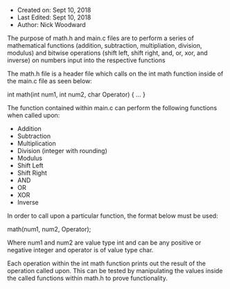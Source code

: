  *  Created on: Sept 10, 2018
 * 	Last Edited: Sept 10, 2018
 *  Author: Nick Woodward

The purpose of math.h and main.c files are to perform a series of mathematical functions (addition, subtraction, multipliation, division, modulus) and bitwise operations (shift left, shift right, and, or, xor, and inverse) on numbers input into the respective functions

The math.h file is a header file which calls on the int math function inside of the main.c file as seen below:

int math(int num1, int num2, char Operator)
{
...
}

The function contained within main.c can perform the following functions when called upon:
- Addition
- Subtraction
- Multiplication
- Division (integer with rounding)
- Modulus 
- Shift Left
- Shift Right
- AND
- OR
- XOR
- Inverse

In order to call upon a particular function, the format below must be used:

math(num1, num2, Operator);

Where num1 and num2 are value type int and can be any positive or negative integer and operator is of value type char.

Each operation within the int math function prints out the result of the operation called upon. This can be tested by manipulating the values inside the called functions within math.h to prove functionality.


